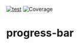 [![test](https://github.com/disco07/progress-bar/actions/workflows/test.yml/badge.svg?branch=main)](https://github.com/disco07/progress-bar/actions/workflows/test.yml)
![Coverage](https://img.shields.io/badge/Coverage-95.7%25-brightgreen)

# progress-bar
